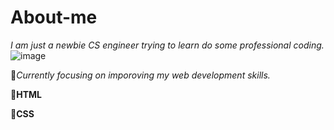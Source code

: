 # About-me
*I am just a newbie CS engineer trying to learn do some professional coding.*
![image](https://user-images.githubusercontent.com/63113499/115137348-4244f300-a043-11eb-8620-7fb52e5b238e.png)

🔵*Currently focusing on imporoving my web development skills.*

🔵**HTML**

🔵**CSS**

